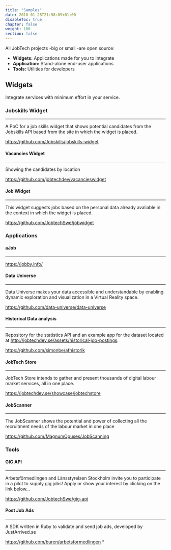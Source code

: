 ```yaml
---
title: "Samples"
date: 2018-01-28T21:58:09+01:00
disableToc: true
chapter: false
weight: 100
section: false
---
```

All JobTech projects -big or small -are open source:

- **Widgets:** Applications made for you to integrate
- **Application:** Stand-alone end-user applications
- **Tools:** Utilities for developers

## Widgets
Integrate services with minimum effort in your service.
### Jobskills Widget
---
A PoC for a job skills widget that shows potential candidates from the Jobskills API based from the site in which the widget is placed.

<https://github.com/Jobskills/jobskills-widget>



#### Vacancies Widget
---
Showing the candidates by location

<https://github.com/jobtechdev/vacancieswidget>



#### Job Widget
---
This widget suggests jobs based on the personal data already avaliable in the context in which the widget is placed.

<https://github.com/JobtechSwe/jobwidget>



### Applications

#### aJob
---
<https://jobby.info/>



#### Data Universe

---
Data Universe makes your data accessible and understandable by enabling dynamic exploration and visualization in a Virtual Reality space.

<https://github.com/data-universe/data-universe>



#### Historical Data analysis

---
Repository for the statistics API and an example app for the dataset located at <http://jobtechdev.se/assets/historical-job-postings>.

<https://github.com/simonbe/afhistorik>


#### JobTech Store

---
JobTech Store intends to gather and present thousands of digital labour market services, all in one place.

<https://jobtechdev.se/showcase/jobtechstore>

#### JobScanner

---
The JobScanner shows the potential and power of collecting all the recruitment needs of the labour market in one place

<https://github.com/MagnumOpuses/JobScanning>


### Tools

#### GIG API

---
Arbetsförmedlingen and Länsstyrelsen Stockholm invite you to participate in a pilot to supply gig jobs! Apply or show your interest by clicking on the link below…

<https://github.com/JobtechSwe/gig-api>

#### Post Job Ads

---
A SDK written in Ruby to validate and send job ads, developed by JustArrived.se

<https://github.com/buren/arbetsformedlingen>
*
